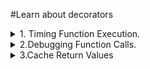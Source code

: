    
#Learn about decorators
<details>
<summary>1. Timing Function Execution.
</summary>
Problem: Write a decorators that measures the time a function takes to exeute.
</details>


<details>
<summary>2.Debugging Function Calls.
</summary>
 Problem: Create a decorator to print the function name and the values of its values of its arguments every time the function is called.
</details>

<details>
<summary>3.Cache Return Values
</summary>
 Problem:Implement a decorator that caches the return values of a function, so that when it's called with the same arguments, the cached value is returned instead of re-exeution the function.
</details>